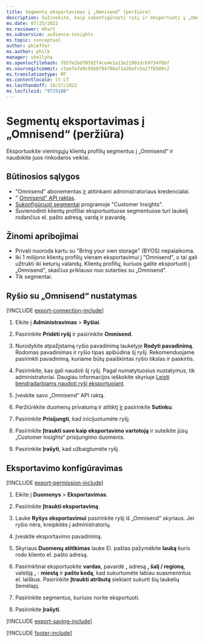 ```yaml
---
title: Segmentų eksportavimas į „Omnisend“ (peržiūra)
description: Sužinokite, kaip sukonfigūruoti ryšį ir eksportuoti į „Omnisend“.
ms.date: 07/25/2022
ms.reviewer: mhart
ms.subservice: audience-insights
ms.topic: conceptual
author: pkieffer
ms.author: philk
manager: shellyha
ms.openlocfilehash: fb57e2bd70592f4ce4e1a13e21901dc69734f6bf
ms.sourcegitcommit: c3ae7e7e0c9566f9479ba71a26afc5a17fb589c2
ms.translationtype: MT
ms.contentlocale: lt-LT
ms.lasthandoff: 10/27/2022
ms.locfileid: "9725180"
---
```

# <a name="export-segments-to-omnisend-preview"></a>Segmentų eksportavimas į „Omnisend“ (peržiūra)

Eksportuokite vieningųjų klientų profilių segmentus į „Omnisend“ ir naudokite juos rinkodaros veiklai.

## <a name="prerequisites"></a>Būtinosios sąlygos

- "Omnisend" abonementas [ir](https://www.omnisend.com/) atitinkami administratoriaus kredencialai.
- " [Omnisend" API raktas](https://support.omnisend.com/en/articles/1061890-generating-api-key).
- [Sukonfigūruoti segmentai](segments.md) programoje "Customer Insights".
- Suvienodinti klientų profiliai eksportuotuose segmentuose turi laukelį rodančius el. pašto adresą, vardą ir pavardę.

## <a name="known-limitations"></a>Žinomi apribojimai

- Privati nuoroda kartu su "Bring your own storage" (BYOS) nepalaikoma.
- Iki 1 milijono klientų profilių vienam eksportavimui į "Omnisend", o tai gali užtrukti iki keturių valandų. Klientų profilių, kuriuos galite eksportuoti į „Omnisend", skaičius priklauso nuo sutarties su „Omnisend".
- Tik segmentai.

## <a name="set-up-connection-to-omnisend"></a>Ryšio su „Omnisend“ nustatymas

[!INCLUDE [export-connection-include](includes/export-connection-admn.md)]

1. Eikite į **Administravimas** > **Ryšiai**.

1. Pasirinkite **Pridėti ryšį** ir pasirinkite **Omnisend**.

1. Nurodykite atpažįstamą ryšio pavadinimą laukelyje **Rodyti pavadinimą**. Rodomas pavadinimas ir ryšio tipas apibūdina šį ryšį. Rekomenduojame pasirinkti pavadinimą, kuriame būtų paaiškintas ryšio tikslas ir paskirtis.

1. Pasirinkite, kas gali naudoti šį ryšį. Pagal numatytuosius nustatymus, tik administratoriai. Daugiau informacijos ieškokite skyriuje [Leisti bendradarbiams naudoti ryšį eksportuojant](connections.md#allow-contributors-to-use-a-connection-for-exports).

1. Įveskite savo „Omnisend“ API raktą.

1. Peržiūrėkite duomenų privatumą ir atitiktį [ir](connections.md#data-privacy-and-compliance) pasirinkite **Sutinku**.

1. Pasirinkite **Prisijungti**, kad inicijuotumėte ryšį.

1. Pasirinkite **Įtraukti save kaip eksportavimo vartotoją** ir suteikite jūsų „Customer Insights“ prisijungimo duomenis.

1. Pasirinkite **Įrašyti**, kad užbaigtumėte ryšį.

## <a name="configure-an-export"></a>Eksportavimo konfigūravimas

[!INCLUDE [export-permission-include](includes/export-permission.md)]

1. Eikite į **Duomenys** > **Eksportavimas**.

1. Pasirinkite **Įtraukti eksportavimą**.

1. Lauke **Ryšys eksportavimui** pasirinkite ryšį iš „Omnisend“ skyriaus. Jei ryšio nėra, kreipkitės į administratorių.

1. Įveskite eksportavimo pavadinimą.

1. Skyriaus **Duomenų atitikimas** lauke El. paštas pažymėkite **lauką** kuris rodo kliento el. pašto adresą.

1. Pasirinktinai eksportuokite **vardas**, pavardė **,** adresą **, šalį / regioną**, valstiją **,** **·** **miestą** ir **pašto kodą**, kad sukurtumėte labiau suasmenintus el. laiškus. Pasirinkite **Įtraukti atributą** siekiant sukurti šių laukelių žemėlapį.

1. Pasirinkite segmentus, kuriuos norite eksportuoti.

1. Pasirinkite **Įrašyti**.

[!INCLUDE [export-saving-include](includes/export-saving.md)]

[!INCLUDE [footer-include](includes/footer-banner.md)]
